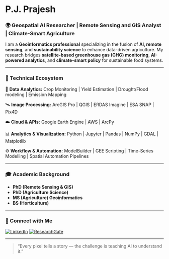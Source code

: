 # P.J. Prajesh

### 🌍 Geospatial AI Researcher | Remote Sensing and GIS Analyst | Climate-Smart Agriculture

I am a **Geoinformatics professional** specializing in the fusion of **AI, remote sensing**, and **sustainability science** to enhance data-driven agriculture. My research bridges **satellite-based greenhouse gas (GHG) monitoring**, **AI-powered analytics**, and **climate-smart policy** for sustainable food systems.

---

### 🧠 Technical Ecosystem

🤖 **Data Analytics:** Crop Monitoring | Yield Estimation | Drought/Flood modeling | Emission Mapping

🛰️ **Image Processing:** ArcGIS Pro | QGIS | ERDAS Imagine | ESA SNAP | Pix4D  

☁️ **Cloud & APIs:** Google Earth Engine | AWS | ArcPy  

📊 **Analytics & Visualization:** Python | Jupyter | Pandas | NumPy | GDAL | Matplotlib  

⚙️ **Workflow & Automation:** ModelBuilder | GEE Scripting | Time-Series Modelling | Spatial Automation Pipelines

---

### 🎓 Academic Background
- **PhD (Remote Sensing & GIS)**
- **PhD (Agriculture Science)**  
- **MS (Agriculture) Geoinformatics** 
- **BS (Horticulture)**

---

### 🤝 Connect with Me

[![LinkedIn](https://img.shields.io/badge/LinkedIn-blue?style=for-the-badge&logo=linkedin)](https://www.linkedin.com/in/pj-prajesh)
[![ResearchGate](https://img.shields.io/badge/ResearchGate-00CCBB?style=for-the-badge&logo=researchgate&logoColor=white)](https://www.researchgate.net/profile/Pj-Prajesh)

---

> “Every pixel tells a story — the challenge is teaching AI to understand it.”
